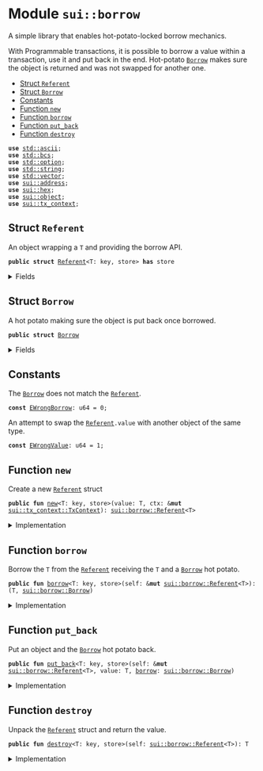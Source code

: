 
<a name="sui_borrow"></a>

# Module `sui::borrow`

A simple library that enables hot-potato-locked borrow mechanics.

With Programmable transactions, it is possible to borrow a value within
a transaction, use it and put back in the end. Hot-potato <code><a href="../../dependencies/sui/borrow.md#sui_borrow_Borrow">Borrow</a></code> makes
sure the object is returned and was not swapped for another one.


-  [Struct `Referent`](#sui_borrow_Referent)
-  [Struct `Borrow`](#sui_borrow_Borrow)
-  [Constants](#@Constants_0)
-  [Function `new`](#sui_borrow_new)
-  [Function `borrow`](#sui_borrow_borrow)
-  [Function `put_back`](#sui_borrow_put_back)
-  [Function `destroy`](#sui_borrow_destroy)


<pre><code><b>use</b> <a href="../../dependencies/std/ascii.md#std_ascii">std::ascii</a>;
<b>use</b> <a href="../../dependencies/std/bcs.md#std_bcs">std::bcs</a>;
<b>use</b> <a href="../../dependencies/std/option.md#std_option">std::option</a>;
<b>use</b> <a href="../../dependencies/std/string.md#std_string">std::string</a>;
<b>use</b> <a href="../../dependencies/std/vector.md#std_vector">std::vector</a>;
<b>use</b> <a href="../../dependencies/sui/address.md#sui_address">sui::address</a>;
<b>use</b> <a href="../../dependencies/sui/hex.md#sui_hex">sui::hex</a>;
<b>use</b> <a href="../../dependencies/sui/object.md#sui_object">sui::object</a>;
<b>use</b> <a href="../../dependencies/sui/tx_context.md#sui_tx_context">sui::tx_context</a>;
</code></pre>



<a name="sui_borrow_Referent"></a>

## Struct `Referent`

An object wrapping a <code>T</code> and providing the borrow API.


<pre><code><b>public</b> <b>struct</b> <a href="../../dependencies/sui/borrow.md#sui_borrow_Referent">Referent</a>&lt;T: key, store&gt; <b>has</b> store
</code></pre>



<details>
<summary>Fields</summary>


<dl>
<dt>
<code>id: <b>address</b></code>
</dt>
<dd>
</dd>
<dt>
<code>value: <a href="../../dependencies/std/option.md#std_option_Option">std::option::Option</a>&lt;T&gt;</code>
</dt>
<dd>
</dd>
</dl>


</details>

<a name="sui_borrow_Borrow"></a>

## Struct `Borrow`

A hot potato making sure the object is put back once borrowed.


<pre><code><b>public</b> <b>struct</b> <a href="../../dependencies/sui/borrow.md#sui_borrow_Borrow">Borrow</a>
</code></pre>



<details>
<summary>Fields</summary>


<dl>
<dt>
<code>ref: <b>address</b></code>
</dt>
<dd>
</dd>
<dt>
<code>obj: <a href="../../dependencies/sui/object.md#sui_object_ID">sui::object::ID</a></code>
</dt>
<dd>
</dd>
</dl>


</details>

<a name="@Constants_0"></a>

## Constants


<a name="sui_borrow_EWrongBorrow"></a>

The <code><a href="../../dependencies/sui/borrow.md#sui_borrow_Borrow">Borrow</a></code> does not match the <code><a href="../../dependencies/sui/borrow.md#sui_borrow_Referent">Referent</a></code>.


<pre><code><b>const</b> <a href="../../dependencies/sui/borrow.md#sui_borrow_EWrongBorrow">EWrongBorrow</a>: u64 = 0;
</code></pre>



<a name="sui_borrow_EWrongValue"></a>

An attempt to swap the <code><a href="../../dependencies/sui/borrow.md#sui_borrow_Referent">Referent</a>.value</code> with another object of the same type.


<pre><code><b>const</b> <a href="../../dependencies/sui/borrow.md#sui_borrow_EWrongValue">EWrongValue</a>: u64 = 1;
</code></pre>



<a name="sui_borrow_new"></a>

## Function `new`

Create a new <code><a href="../../dependencies/sui/borrow.md#sui_borrow_Referent">Referent</a></code> struct


<pre><code><b>public</b> <b>fun</b> <a href="../../dependencies/sui/borrow.md#sui_borrow_new">new</a>&lt;T: key, store&gt;(value: T, ctx: &<b>mut</b> <a href="../../dependencies/sui/tx_context.md#sui_tx_context_TxContext">sui::tx_context::TxContext</a>): <a href="../../dependencies/sui/borrow.md#sui_borrow_Referent">sui::borrow::Referent</a>&lt;T&gt;
</code></pre>



<details>
<summary>Implementation</summary>


<pre><code><b>public</b> <b>fun</b> <a href="../../dependencies/sui/borrow.md#sui_borrow_new">new</a>&lt;T: key + store&gt;(value: T, ctx: &<b>mut</b> TxContext): <a href="../../dependencies/sui/borrow.md#sui_borrow_Referent">Referent</a>&lt;T&gt; {
    <a href="../../dependencies/sui/borrow.md#sui_borrow_Referent">Referent</a> {
        id: tx_context::fresh_object_address(ctx),
        value: option::some(value),
    }
}
</code></pre>



</details>

<a name="sui_borrow_borrow"></a>

## Function `borrow`

Borrow the <code>T</code> from the <code><a href="../../dependencies/sui/borrow.md#sui_borrow_Referent">Referent</a></code> receiving the <code>T</code> and a <code><a href="../../dependencies/sui/borrow.md#sui_borrow_Borrow">Borrow</a></code>
hot potato.


<pre><code><b>public</b> <b>fun</b> <a href="../../dependencies/sui/borrow.md#sui_borrow_borrow">borrow</a>&lt;T: key, store&gt;(self: &<b>mut</b> <a href="../../dependencies/sui/borrow.md#sui_borrow_Referent">sui::borrow::Referent</a>&lt;T&gt;): (T, <a href="../../dependencies/sui/borrow.md#sui_borrow_Borrow">sui::borrow::Borrow</a>)
</code></pre>



<details>
<summary>Implementation</summary>


<pre><code><b>public</b> <b>fun</b> <a href="../../dependencies/sui/borrow.md#sui_borrow_borrow">borrow</a>&lt;T: key + store&gt;(self: &<b>mut</b> <a href="../../dependencies/sui/borrow.md#sui_borrow_Referent">Referent</a>&lt;T&gt;): (T, <a href="../../dependencies/sui/borrow.md#sui_borrow_Borrow">Borrow</a>) {
    <b>let</b> value = self.value.extract();
    <b>let</b> id = object::id(&value);
    (
        value,
        <a href="../../dependencies/sui/borrow.md#sui_borrow_Borrow">Borrow</a> {
            ref: self.id,
            obj: id,
        },
    )
}
</code></pre>



</details>

<a name="sui_borrow_put_back"></a>

## Function `put_back`

Put an object and the <code><a href="../../dependencies/sui/borrow.md#sui_borrow_Borrow">Borrow</a></code> hot potato back.


<pre><code><b>public</b> <b>fun</b> <a href="../../dependencies/sui/borrow.md#sui_borrow_put_back">put_back</a>&lt;T: key, store&gt;(self: &<b>mut</b> <a href="../../dependencies/sui/borrow.md#sui_borrow_Referent">sui::borrow::Referent</a>&lt;T&gt;, value: T, <a href="../../dependencies/sui/borrow.md#sui_borrow_borrow">borrow</a>: <a href="../../dependencies/sui/borrow.md#sui_borrow_Borrow">sui::borrow::Borrow</a>)
</code></pre>



<details>
<summary>Implementation</summary>


<pre><code><b>public</b> <b>fun</b> <a href="../../dependencies/sui/borrow.md#sui_borrow_put_back">put_back</a>&lt;T: key + store&gt;(self: &<b>mut</b> <a href="../../dependencies/sui/borrow.md#sui_borrow_Referent">Referent</a>&lt;T&gt;, value: T, <a href="../../dependencies/sui/borrow.md#sui_borrow_borrow">borrow</a>: <a href="../../dependencies/sui/borrow.md#sui_borrow_Borrow">Borrow</a>) {
    <b>let</b> <a href="../../dependencies/sui/borrow.md#sui_borrow_Borrow">Borrow</a> { ref, obj } = <a href="../../dependencies/sui/borrow.md#sui_borrow_borrow">borrow</a>;
    <b>assert</b>!(object::id(&value) == obj, <a href="../../dependencies/sui/borrow.md#sui_borrow_EWrongValue">EWrongValue</a>);
    <b>assert</b>!(self.id == ref, <a href="../../dependencies/sui/borrow.md#sui_borrow_EWrongBorrow">EWrongBorrow</a>);
    self.value.fill(value);
}
</code></pre>



</details>

<a name="sui_borrow_destroy"></a>

## Function `destroy`

Unpack the <code><a href="../../dependencies/sui/borrow.md#sui_borrow_Referent">Referent</a></code> struct and return the value.


<pre><code><b>public</b> <b>fun</b> <a href="../../dependencies/sui/borrow.md#sui_borrow_destroy">destroy</a>&lt;T: key, store&gt;(self: <a href="../../dependencies/sui/borrow.md#sui_borrow_Referent">sui::borrow::Referent</a>&lt;T&gt;): T
</code></pre>



<details>
<summary>Implementation</summary>


<pre><code><b>public</b> <b>fun</b> <a href="../../dependencies/sui/borrow.md#sui_borrow_destroy">destroy</a>&lt;T: key + store&gt;(self: <a href="../../dependencies/sui/borrow.md#sui_borrow_Referent">Referent</a>&lt;T&gt;): T {
    <b>let</b> <a href="../../dependencies/sui/borrow.md#sui_borrow_Referent">Referent</a> { id: _, value } = self;
    value.destroy_some()
}
</code></pre>



</details>

